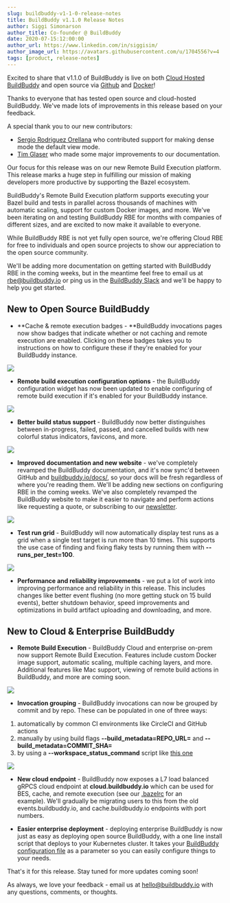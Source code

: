 ```yaml
---
slug: buildbuddy-v1-1-0-release-notes
title: BuildBuddy v1.1.0 Release Notes
author: Siggi Simonarson
author_title: Co-founder @ BuildBuddy
date: 2020-07-15:12:00:00
author_url: https://www.linkedin.com/in/siggisim/
author_image_url: https://avatars.githubusercontent.com/u/1704556?v=4
tags: [product, release-notes]
---
```


Excited to share that v1.1.0 of BuildBuddy is live on both [Cloud Hosted BuildBuddy](https://app.buildbuddy.io/) and open source via [Github](https://github.com/buildbuddy-io/buildbuddy) and [Docker](https://github.com/buildbuddy-io/buildbuddy/blob/master/SETUP.md#docker-image)!

Thanks to everyone that has tested open source and cloud-hosted BuildBuddy. We've made lots of improvements in this release based on your feedback.

A special thank you to our new contributors:

- [Sergio Rodriguez Orellana](https://github.com/SrodriguezO) who contributed support for making dense mode the default view mode.
- [Tim Glaser](https://twitter.com/timgl?lang=en) who made some major improvements to our documentation.

Our focus for this release was on our new Remote Build Execution platform. This release marks a huge step in fulfilling our mission of making developers more productive by supporting the Bazel ecosystem.

BuildBuddy's Remote Build Execution platform supports executing your Bazel build and tests in parallel across thousands of machines with automatic scaling, support for custom Docker images, and more. We've been iterating on and testing BuildBuddy RBE for months with companies of different sizes, and are excited to now make it available to everyone.

While BuildBuddy RBE is not yet fully open source, we're offering Cloud RBE for free to individuals and open source projects to show our appreciation to the open source community.

We'll be adding more documentation on getting started with BuildBuddy RBE in the coming weeks, but in the meantime feel free to email us at <rbe@buildbuddy.io> or ping us in the [BuildBuddy Slack](https://join.slack.com/t/buildbuddy/shared_invite/zt-e0cugoo1-GiHaFuzzOYBPQzl9rkUR_g) and we'll be happy to help you get started.

## **New to Open Source BuildBuddy**

- **Cache & remote execution badges - **BuildBuddy invocations pages now show badges that indicate whether or not caching and remote execution are enabled. Clicking on these badges takes you to instructions on how to configure these if they're enabled for your BuildBuddy instance.

![](../static/img/blog/cache-badge.png)

- **Remote build execution configuration options** - the BuildBuddy configuration widget has now been updated to enable configuring of remote build execution if it's enabled for your BuildBuddy instance.

![](../static/img/blog/config-options.png)

- **Better build status support** - BuildBuddy now better distinguishes between in-progress, failed, passed, and cancelled builds with new colorful status indicators, favicons, and more.

![](../static/img/blog/favicon.png)

- **Improved documentation and new website** - we've completely revamped the BuildBuddy documentation, and it's now sync'd between GitHub and [buildbuddy.io/docs/](https://buildbuddy.io/docs/), so your docs will be fresh regardless of where you're reading them. We'll be adding new sections on configuring RBE in the coming weeks. We've also completely revamped the BuildBuddy website to make it easier to navigate and perform actions like requesting a quote, or subscribing to our [newsletter](#wf-form-Newsletter-Form).

![](../static/img/blog/docs.png)

- **Test run grid** - BuildBuddy will now automatically display test runs as a grid when a single test target is run more than 10 times. This supports the use case of finding and fixing flaky tests by running them with **--runs_per_test=100**.

![](../static/img/blog/test-runs.png)

- **Performance and reliability improvements** - we put a lot of work into improving performance and reliability in this release. This includes changes like better event flushing (no more getting stuck on 15 build events), better shutdown behavior, speed improvements and optimizations in build artifact uploading and downloading, and more.

## New to Cloud & Enterprise BuildBuddy

- **Remote Build Execution** - BuildBuddy Cloud and enterprise on-prem now support Remote Build Execution. Features include custom Docker image support, automatic scaling, multiple caching layers, and more. Additional features like Mac support, viewing of remote build actions in BuildBuddy, and more are coming soon.

![](../static/img/blog/rbe.png)

- **Invocation grouping** - BuildBuddy invocations can now be grouped by commit and by repo. These can be populated in one of three ways:

1.  automatically by common CI environments like CircleCI and GitHub actions
2.  manually by using build flags **--build_metadata=REPO_URL=** and **--build_metadata=COMMIT_SHA=**‍
3.  by using a **--workspace_status_command** script like [this one](https://github.com/buildbuddy-io/buildbuddy/blob/master/workspace_status.sh)

![](../static/img/blog/commits.png)

- **New cloud endpoint** - BuildBuddy now exposes a L7 load balanced gRPCS cloud endpoint at **cloud.buildbuddy.io** which can be used for BES, cache, and remote execution (see our [.bazelrc](https://github.com/buildbuddy-io/buildbuddy/blob/master/.bazelrc#L25) for an example). We'll gradually be migrating users to this from the old events.buildbuddy.io, and cache.buildbuddy.io endpoints with port numbers.

- **Easier enterprise deployment** - deploying enterprise BuildBuddy is now just as easy as deploying open source BuildBuddy, with a one line install script that deploys to your Kubernetes cluster. It takes your [BuildBuddy configuration file](https://www.buildbuddy.io/docs/config) as a parameter so you can easily configure things to your needs.

That's it for this release. Stay tuned for more updates coming soon!

As always, we love your feedback - email us at <hello@buildbuddy.io> with any questions, comments, or thoughts.
